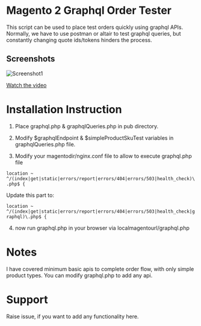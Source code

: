 # Magento 2 Graphql Order Tester
This script can be used to place test orders quickly using graphql APIs. Normally, we have to use postman or altair to test graphql queries, but constantly changing quote ids/tokens hinders the process.

## Screenshots
![Screenshot1](https://raw.githubusercontent.com/theshreyas/magento-2-quickies/main/media/GraphQLApiTester.png)

[Watch the video](https://www.awesomescreenshot.com/video/31047374?key=cec0beb9cf37e20fce21e6f00b947694)

# Installation Instruction
1. Place graphql.php & graphqlQueries.php in pub directory.
2. Modify $graphqlEndpoint & $simpleProductSkuTest variables in graphqlQueries.php file.

3. Modify your magentodir/nginx.conf file to allow to execute graphql.php file

``
location ~ ^/(index|get|static|errors/report|errors/404|errors/503|health_check)\.php$ {
``

Update this part to:

``
location ~ ^/(index|get|static|errors/report|errors/404|errors/503|health_check|graphql)\.php$ {
``

4. now run graphql.php in your browser via
localmagentourl/graphql.php

# Notes
I have covered minimum basic apis to complete order flow, with only simple product types. You can modify graphql.php to add any api.

# Support
Raise issue, if you want to add any functionality here.